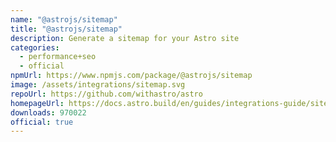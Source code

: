 ```yaml
---
name: "@astrojs/sitemap"
title: "@astrojs/sitemap"
description: Generate a sitemap for your Astro site
categories:
  - performance+seo
  - official
npmUrl: https://www.npmjs.com/package/@astrojs/sitemap
image: /assets/integrations/sitemap.svg
repoUrl: https://github.com/withastro/astro
homepageUrl: https://docs.astro.build/en/guides/integrations-guide/sitemap/
downloads: 970022
official: true
---
```

